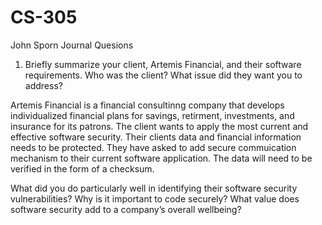 # CS-305
John Sporn
Journal Quesions

1. Briefly summarize your client, Artemis Financial, and their software requirements. Who was the client? What issue did they want you to address?

Artemis Financial is a financial consultinng company that develops individualized financial plans for savings, retirment, investments, and insurance for its patrons. The client wants to apply the most current and effective software security. Their clients data and financial information needs to be protected. They have asked to add secure commuication mechanism to their current software application. The data will need to be verified in the form of a checksum.

What did you do particularly well in identifying their software security vulnerabilities? Why is it important to code securely? What value does software security add to a company’s overall wellbeing?

